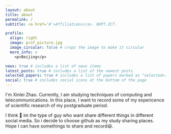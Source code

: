 ```yaml
---
layout: about
title: about
permalink: /
subtitle: <a href='#'>Affiliations</a>. BUPT.ICT.

profile:
  align: right
  image: prof_picture.jpg
  image_circular: false # crops the image to make it circular
  more_info: >
    <p>Beijing</p>

news: true # includes a list of news items
latest_posts: true # includes a list of the newest posts
selected_papers: true # includes a list of papers marked as "selected={true}"
social: true # includes social icons at the bottom of the page
---
```


I'm Xinlei Zhao. Currently, I am studying techniques of computing and telecommunications. In this place, I want to record some of my expericence of scientific research of my postgraduate period.

I think 🤔 im the type of guy who want share different things in different social media. So i decide to choose github as my study sharing places. Hope I can have somethings to share and record😃.

